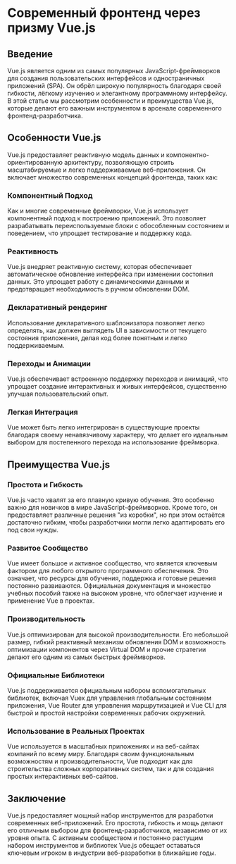 # Современный фронтенд через призму Vue.js

## Введение

Vue.js является одним из самых популярных JavaScript-фреймворков для создания пользовательских интерфейсов и одностраничных приложений (SPA). Он обрёл широкую популярность благодаря своей гибкости, лёгкому изучению и элегантному программному интерфейсу. В этой статье мы рассмотрим особенности и преимущества Vue.js, которые делают его важным инструментом в арсенале современного фронтенд-разработчика.

## Особенности Vue.js

Vue.js предоставляет реактивную модель данных и компонентно-ориентированную архитектуру, позволяющую строить масштабируемые и легко поддерживаемые веб-приложения. Он включает множество современных концепций фронтенда, таких как:

### Компонентный Подход

Как и многие современные фреймворки, Vue.js использует компонентный подход к построению приложений. Это позволяет разрабатывать переиспользуемые блоки с обособленным состоянием и поведением, что упрощает тестирование и поддержку кода.

### Реактивность

Vue.js внедряет реактивную систему, которая обеспечивает автоматическое обновление интерфейса при изменении состояния данных. Это упрощает работу с динамическими данными и предотвращает необходимость в ручном обновлении DOM.

### Декларативный рендеринг

Использование декларативного шаблонизатора позволяет легко определять, как должен выглядеть UI в зависимости от текущего состояния приложения, делая код более понятным и легко поддерживаемым.

### Переходы и Анимации

Vue.js обеспечивает встроенную поддержку переходов и анимаций, что упрощает создание интерактивных и живых интерфейсов, существенно улучшая пользовательский опыт.

### Легкая Интеграция

Vue может быть легко интегрирован в существующие проекты благодаря своему ненавязчивому характеру, что делает его идеальным выбором для постепенного перехода на использование фреймворка.

## Преимущества Vue.js

### Простота и Гибкость

Vue.js часто хвалят за его плавную кривую обучения. Это особенно важно для новичков в мире JavaScript-фреймворков. Кроме того, он предоставляет различные решения "из коробки", но при этом остаётся достаточно гибким, чтобы разработчики могли легко адаптировать его под свои нужды.

### Развитое Сообщество

Vue имеет большое и активное сообщество, что является ключевым фактором для любого открытого программного обеспечения. Это означает, что ресурсы для обучения, поддержка и готовые решения постоянно развиваются. Официальная документация и множество учебных пособий также на высоком уровне, что облегчает изучение и применение Vue в проектах.

### Производительность

Vue.js оптимизирован для высокой производительности. Его небольшой размер, гибкий реактивный механизм обновления DOM и возможность оптимизации компонентов через Virtual DOM и прочие стратегии делают его одним из самых быстрых фреймворков.

### Официальные Библиотеки

Vue.js поддерживается официальным набором вспомогательных библиотек, включая Vuex для управления глобальным состоянием приложения, Vue Router для управления маршрутизацией и Vue CLI для быстрой и простой настройки современных рабочих окружений.

### Использование в Реальных Проектах

Vue используется в масштабных приложениях и на веб-сайтах компаний по всему миру. Благодаря своим функциональным возможностям и производительности, Vue подходит как для строительства сложных корпоративных систем, так и для создания простых интерактивных веб-сайтов.

## Заключение

Vue.js предоставляет мощный набор инструментов для разработки современных веб-приложений. Его простота, гибкость и мощь делают его отличным выбором для фронтенд-разработчиков, независимо от их уровня опыта. С активным сообществом и постоянно растущим набором инструментов и библиотек Vue.js обещает оставаться ключевым игроком в индустрии веб-разработки в ближайшие годы.
